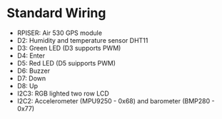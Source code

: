 # Standard Wiring

- RPISER: Air 530 GPS module
- D2: Humidity and temperature sensor DHT11
- D3: Green LED (D3 supports PWM)
- D4: Enter
- D5: Red LED (D5 suipports PWM)
- D6: Buzzer
- D7: Down
- D8: Up
- I2C3: RGB lighted two row LCD
- I2C2: Accelerometer (MPU9250 - 0x68) and barometer (BMP280 - 0x77)
